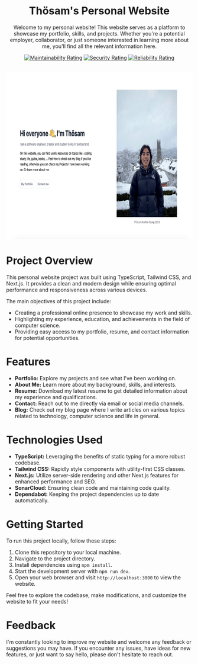 <div align="center">
  
# Thösam's Personal Website

Welcome to my personal website! This website serves as a platform to showcase my portfolio, skills, and projects. Whether you're a potential employer, collaborator, or just someone interested in learning more about me, you'll find all the relevant information here.

[![Maintainability Rating](https://sonarcloud.io/api/project_badges/measure?project=Thosam1_thosam_personal_website&metric=sqale_rating)](https://sonarcloud.io/summary/new_code?id=Thosam1_thosam_personal_website)
[![Security Rating](https://sonarcloud.io/api/project_badges/measure?project=Thosam1_thosam_personal_website&metric=security_rating)](https://sonarcloud.io/summary/new_code?id=Thosam1_thosam_personal_website)
[![Reliability Rating](https://sonarcloud.io/api/project_badges/measure?project=Thosam1_thosam_personal_website&metric=reliability_rating)](https://sonarcloud.io/summary/new_code?id=Thosam1_thosam_personal_website)

<br />
  <img src="./public/website_pic.png" alt="Website's thumbnail" width="800" height="450">
<br />

</div>


# Project Overview

This personal website project was built using TypeScript, Tailwind CSS, and Next.js. It provides a clean and modern design while ensuring optimal performance and responsiveness across various devices.

The main objectives of this project include:
- Creating a professional online presence to showcase my work and skills.
- Highlighting my experience, education, and achievements in the field of computer science.
- Providing easy access to my portfolio, resume, and contact information for potential opportunities.

# Features

- **Portfolio:** Explore my projects and see what I've been working on.
- **About Me:** Learn more about my background, skills, and interests.
- **Resume:** Download my latest resume to get detailed information about my experience and qualifications.
- **Contact:** Reach out to me directly via email or social media channels.
- **Blog:** Check out my blog page where I write articles on various topics related to technology, computer science and life in general.

# Technologies Used

- **TypeScript:** Leveraging the benefits of static typing for a more robust codebase.
- **Tailwind CSS:** Rapidly style components with utility-first CSS classes.
- **Next.js:** Utilize server-side rendering and other Next.js features for enhanced performance and SEO.
- **SonarCloud:** Ensuring clean code and maintaining code quality.
- **Dependabot:** Keeping the project dependencies up to date automatically.

# Getting Started

To run this project locally, follow these steps:

1. Clone this repository to your local machine.
2. Navigate to the project directory.
3. Install dependencies using `npm install`.
4. Start the development server with `npm run dev`.
5. Open your web browser and visit `http://localhost:3000` to view the website.

Feel free to explore the codebase, make modifications, and customize the website to fit your needs!

# Feedback

I'm constantly looking to improve my website and welcome any feedback or suggestions you may have. If you encounter any issues, have ideas for new features, or just want to say hello, please don't hesitate to reach out.
